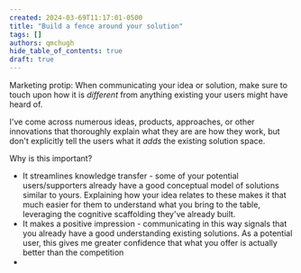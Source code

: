```yaml
---
created: 2024-03-69T11:17:01-0500
title: "Build a fence around your solution"
tags: []
authors: qmchugh
hide_table_of_contents: true
draft: true
---
```


Marketing protip: When communicating your idea or solution, make sure to touch upon how it is _different_ from anything existing your users might have heard of.

I've come across numerous ideas, products, approaches, or other innovations that thoroughly explain what they are are how they work, but don't explicitly tell the users what it _adds_ the existing solution space.

Why is this important?

- It streamlines knowledge transfer - some of your potential users/supporters already have a good conceptual model of solutions similar to yours. Explaining how your idea relates to these makes it that much easier for them to understand what you bring to the table, leveraging the cognitive scaffolding they've already built.
- It makes a positive impression - communicating in this way signals that you already have a good understanding existing solutions. As a potential user, this gives me greater confidence that what you offer is actually better than the competition
-
